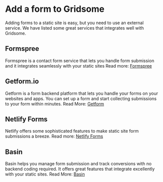 # Add a form to Gridsome

Adding forms to a static site is easy, but you need to use an external service. We have listed some great services that integrates well with Gridsome.


## Formspree
Formspree is a contact form service that lets you handle form submission and it integrates seamlessly with your static sites 
Read more: [Formspree](https://formspree.io/)

## Getform.io
Getform is a form backend platform that lets you handle your forms on your websites and apps. You can set up a form and start collecting submissions to your form within minutes.
Read More: [Getform](https://getform.io/)

## Netlify Forms
Netlify offers some sophisticated features to make static site form submissions a breeze. Read more: [Netlify Forms](https://www.netlify.com/docs/form-handling/)

## Basin
Basin helps you manage form submission and track conversions with no backend coding required. It offers great features that integrate excellently with your static sites.
Read More: [Basin](https://usebasin.com/)
